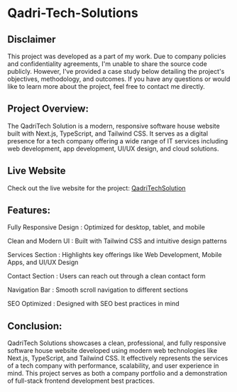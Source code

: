 # Qadri-Tech-Solutions

## Disclaimer

This project was developed as a part of my work. Due to company policies and confidentiality agreements, I'm unable to share the source code publicly. However, I've provided a case study below detailing the project's objectives, methodology, and outcomes. If you have any questions or would like to learn more about the project, feel free to contact me directly.

## Project Overview:

The QadriTech Solution is a modern, responsive software house website built with Next.js, TypeScript, and Tailwind CSS. It serves as a digital presence for a tech company offering a wide range of IT services including web development, app development, UI/UX design, and cloud solutions.

## Live Website
Check out the live website for the project: <a href="https://qadritechsolutions.com" target="_blank" rel="noopener noreferrer">
  QadriTechSolution
</a>

## Features:
Fully Responsive Design : Optimized for desktop, tablet, and mobile

Clean and Modern UI : Built with Tailwind CSS and intuitive design patterns

Services Section : Highlights key offerings like Web Development, Mobile Apps, and UI/UX Design

Contact Section : Users can reach out through a clean contact form

Navigation Bar : Smooth scroll navigation to different sections

SEO Optimized : Designed with SEO best practices in mind

## Conclusion:
QadriTech Solutions showcases a clean, professional, and fully responsive software house website developed using modern web technologies like Next.js, TypeScript, and Tailwind CSS. It effectively represents the services of a tech company with performance, scalability, and user experience in mind. This project serves as both a company portfolio and a demonstration of full-stack frontend development best practices.
